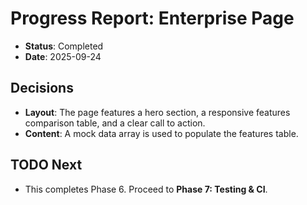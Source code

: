# Progress Report: Enterprise Page

-   **Status**: Completed
-   **Date**: 2025-09-24

## Decisions

-   **Layout**: The page features a hero section, a responsive features comparison table, and a clear call to action.
-   **Content**: A mock data array is used to populate the features table.

## TODO Next

-   This completes Phase 6. Proceed to **Phase 7: Testing & CI**.